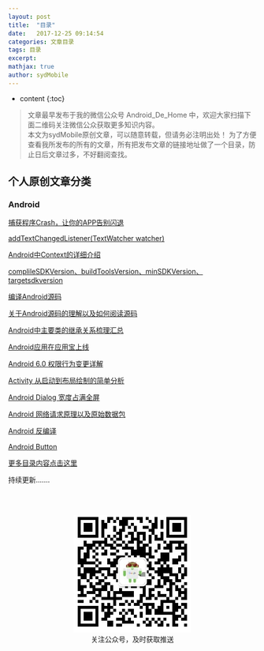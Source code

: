 ```yaml
---
layout: post
title:  "目录"
date:   2017-12-25 09:14:54
categories: 文章目录
tags: 目录
excerpt: 
mathjax: true
author: sydMobile
---
```

* content
{:toc}







>文章最早发布于我的微信公众号  Android_De_Home 中，欢迎大家扫描下面二维码关注微信公众获取更多知识内容。          
本文为sydMobile原创文章，可以随意转载，但请务必注明出处！
为了方便查看我所发布的所有的文章，所有把发布文章的链接地址做了一个目录，防止日后文章过多，不好翻阅查找。  

## 个人原创文章分类  

### Android 
[捕获程序Crash，让你的APP告别闪退](http://blog.csdn.net/sydMobile/article/details/78890196)  

[addTextChangedListener(TextWatcher watcher)](http://blog.csdn.net/sydMobile/article/details/78805510)   

[Android中Context的详细介绍](http://blog.csdn.net/sydMobile/article/details/78717605)  

[ complileSDKVersion、buildToolsVersion、minSDKVersion、targetsdkversion](http://blog.csdn.net/sydMobile/article/details/78469947)  

[编译Android源码](http://blog.csdn.net/sydMobile/article/details/78469585)      

[关于Android源码的理解以及如何阅读源码](http://blog.csdn.net/sydMobile/article/details/78468941)     

[Android中主要类的继承关系梳理汇总](https://sydmobile.github.io/2017/12/26/Android-Class/)   

[Android应用在应用宝上线](https://sydmobile.github.io/2018/01/24/APP-ONLINE/)      

[Android 6.0 权限行为变更详解](https://blog.csdn.net/sydMobile/article/details/82182615)         

[Activity 从启动到布局绘制的简单分析](https://sydmobile.github.io/2018/12/10/Activity-Launcher/)      
  
[Android Dialog 宽度占满全屏](https://www.jianshu.com/p/9797d6448ad3)         

[Android 网络请求原理以及原始数据包](https://blog.csdn.net/sydMobile/article/details/83624484)     

[Android 反编译](https://sydmobile.github.io/2018/12/12/decompilation/)   

[Android Button](https://sydmobile.github.io/2018/12/19/Android-Button/)



[更多目录内容点击这里](https://blog.csdn.net/sydMobile/article/details/78890731)

持续更新.......  


<br />
<br />
<p align="center">
<img alt="AndroidInterviewQuestions" src="https://raw.githubusercontent.com/sydmobile/sydmobile.github.io/master/pic/myqr.png"><br />
  关注公众号，及时获取推送
</p>
